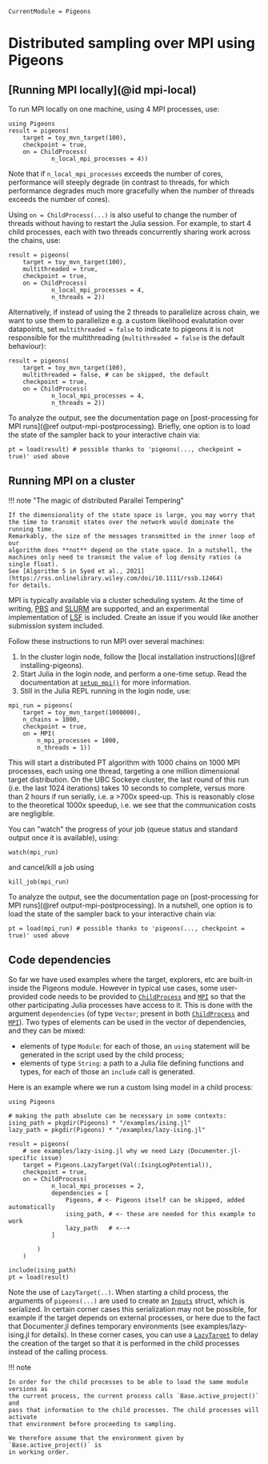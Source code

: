 ```@meta
CurrentModule = Pigeons
```

# Distributed sampling over MPI using Pigeons 

## [Running MPI locally](@id mpi-local)

To run MPI locally on one machine, using 4 MPI processes, use:

```@example local
using Pigeons
result = pigeons(
    target = toy_mvn_target(100), 
    checkpoint = true, 
    on = ChildProcess(
            n_local_mpi_processes = 4))
```

Note that if `n_local_mpi_processes` exceeds the number of cores, performance 
will steeply degrade (in contrast to threads, for which performance degrades 
much more gracefully when the number of threads exceeds the number of cores). 

Using `on = ChildProcess(...)` is also useful to change the 
number of threads without having to restart the Julia session. 
For example, to start 4 child processes, each with two threads concurrently sharing work 
across the chains, use:

```@example local
result = pigeons(
    target = toy_mvn_target(100), 
    multithreaded = true, 
    checkpoint = true, 
    on = ChildProcess(
            n_local_mpi_processes = 4,
            n_threads = 2))
```

Alternatively, if instead of using the 2 threads to parallelize across chain, we want to use
them to parallelize e.g. a custom likelihood evalutation over datapoints, set `multithreaded = false` to 
indicate to pigeons it is not responsible for the multithreading (`multithreaded = false` is the default behaviour):

```@example local
result = pigeons(
    target = toy_mvn_target(100), 
    multithreaded = false, # can be skipped, the default  
    checkpoint = true, 
    on = ChildProcess(
            n_local_mpi_processes = 4,
            n_threads = 2))
```

To analyze the output, see the documentation page on [post-processing for MPI runs](@ref output-mpi-postprocessing). Briefly, one option is to load the state of the sampler 
back to your interactive chain via: 

```@example local
pt = load(result) # possible thanks to 'pigeons(..., checkpoint = true)' used above
```

## Running MPI on a cluster

!!! note "The magic of distributed Parallel Tempering"

    If the dimensionality of the state space is large, you may worry that 
    the time to transmit states over the network would dominate the running time. 
    Remarkably, the size of the messages transmitted in the inner loop of our 
    algorithm does **not** depend on the state space. In a nutshell, the 
    machines only need to transmit the value of log density ratios (a single float). 
    See [Algorithm 5 in Syed et al., 2021](https://rss.onlinelibrary.wiley.com/doi/10.1111/rssb.12464)
    for details.

MPI is typically available via a cluster scheduling system. At the time of 
writing, [PBS](https://github.com/openpbs/openpbs) and 
[SLURM](https://slurm.schedmd.com/documentation.html) are supported, 
and an experimental implementation of [LSF](https://www.ibm.com/docs/en/spectrum-lsf/10.1.0?topic=overview-lsf-introduction) is included. 
Create an issue if you would like another submission system included. 

Follow these instructions to run MPI over several machines:

1. In the cluster login node, follow the [local installation instructions](@ref installing-pigeons). 
2. Start Julia in the login node, and perform a one-time setup. Read the documentation at [`setup_mpi()`](@ref) for more information. 
3. Still in the Julia REPL running in the login node, use:

```
mpi_run = pigeons(
    target = toy_mvn_target(1000000), 
    n_chains = 1000,
    checkpoint = true,
    on = MPI(
        n_mpi_processes = 1000,
        n_threads = 1))
```

This will start a distributed PT algorithm with 1000 chains on 1000 MPI processes, each using one thread, targeting a one million 
dimensional target distribution. On the UBC Sockeye cluster, the last 
round of this run (i.e. the last 1024 iterations) takes 10 seconds to complete, versus more than 
2 hours if run serially, i.e. a >700x speed-up. 
This is reasonably close to the theoretical 1000x speedup, i.e. we see that the communication costs are negligible. 

You can "watch" the progress of your job (queue status and 
standard output once it is available), using:

```
watch(mpi_run)
```


and cancel/kill a job using 

```
kill_job(mpi_run)
```

To analyze the output, see the documentation page on [post-processing for MPI runs](@ref output-mpi-postprocessing). In a nutshell, one option is to load the state of the sampler 
back to your interactive chain via: 

```
pt = load(mpi_run) # possible thanks to 'pigeons(..., checkpoint = true)' used above
```


## Code dependencies

So far we have used examples where the target, explorers, etc 
are built-in inside the Pigeons module. 
However in typical use cases,
some user-provided code needs to be provided to 
[`ChildProcess`](@ref) 
and [`MPI`](@ref) so that the other participating Julia 
processes have access to it. 
This is done with the argument `dependencies` (of type `Vector`;  present in 
both [`ChildProcess`](@ref) 
and [`MPI`](@ref)). 
Two types of elements can be used in the vector of dependencies, and they can be mixed:

- elements of type `Module`: for each of those, an `using` statement will be generated in the script used by the child process;
- elements of type `String`: a path to a Julia file defining functions and types, for each of those an `include` call is generated. 

Here is an example where we run a custom Ising model in a child process:

```@example deps
using Pigeons

# making the path absolute can be necessary in some contexts:
ising_path = pkgdir(Pigeons) * "/examples/ising.jl"
lazy_path = pkgdir(Pigeons) * "/examples/lazy-ising.jl"

result = pigeons(
    # see examples/lazy-ising.jl why we need Lazy (Documenter.jl-specific issue)
    target = Pigeons.LazyTarget(Val(:IsingLogPotential)), 
    checkpoint = true,  
    on = ChildProcess(
            n_local_mpi_processes = 2,
            dependencies = [
                Pigeons, # <- Pigeons itself can be skipped, added automatically
                ising_path, # <- these are needed for this example to work
                lazy_path   # <--+
            ]

        )
    )

include(ising_path)
pt = load(result)
```

Note the use of `LazyTarget(..)`. 
When starting a child process, the arguments of `pigeons(...)` are used to create 
an [`Inputs`](@ref) struct, which is serialized. 
In certain corner cases this serialization may not be possible, for example if the 
target depends on external processes, or here due to the fact that Documenter.jl 
defines temporary environments (see examples/lazy-ising.jl for details).
In these corner cases, you can use a [`LazyTarget`](@ref) to delay the creation of the 
target so that it is performed in the child processes instead of the calling process.

!!! note

    In order for the child processes to be able to load the same module versions as 
    the current process, the current process calls `Base.active_project()` and 
    pass that information to the child processes. The child processes will activate 
    that environment before proceeding to sampling.

    We therefore assume that the environment given by `Base.active_project()` is 
    in working order.



